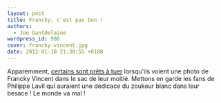 ```yaml
---
layout: post
title: Francky, c'est pas bon !
authors:
  - Joe Gantdelaine
wordpress_id: 980
cover: francky-vincent.jpg
date: 2012-01-10 21:30:55 +0100
---
```


Apparemment,
[certains sont prêts à tuer](http://fr.news.yahoo.com/photo-francky-vincent-conduit-homme-au-meurtre-154906768.html)
lorsqu'ils voient une photo de Francky Vincent dans le sac de leur moitié.
Mettons en garde les fans de Philippe Lavil qui auraient une dédicace du zoukeur
blanc dans leur besace ! Le monde va mal !
